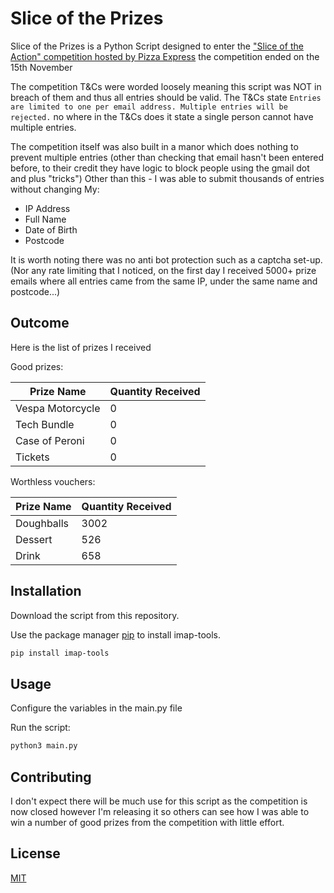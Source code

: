 # Slice of the Prizes

Slice of the Prizes is a Python Script designed to enter the ["Slice of the Action" competition hosted by Pizza Express](https://slice-of-the-action.pizzaexpress.com/) the competition ended on the 15th November

The competition T&Cs were worded loosely meaning this script was NOT in breach of them and thus all entries should be valid.
The T&Cs state
```Entries are limited to one per email address. Multiple entries will be rejected.``` no where in the T&Cs does it state a single person cannot have multiple entries.

The competition itself was also built in a manor which does nothing to prevent multiple entries (other than checking that email hasn't been entered before, to their credit they have logic to block people using the gmail dot and plus "tricks")
Other than this - I was able to submit thousands of entries without changing My:
* IP Address
* Full Name
* Date of Birth
* Postcode

It is worth noting there was no anti bot protection such as a captcha set-up.
(Nor any rate limiting that I noticed, on the first day I received 5000+ prize emails where all entries came from the same IP, under the same name and postcode...)

## Outcome
Here is the list of prizes I received

Good prizes:

Prize Name  | Quantity Received
------------- | -------------
Vespa Motorcycle  | 0
Tech Bundle  | 0
Case of Peroni  | 0
Tickets | 0

Worthless vouchers:

Prize Name  | Quantity Received
------------- | -------------
Doughballs  | 3002
Dessert  | 526
Drink  | 658

## Installation
Download the script from this repository.

Use the package manager [pip](https://pip.pypa.io/en/stable/) to install imap-tools.

```bash
pip install imap-tools
```

## Usage

Configure the variables in the main.py file

Run the script:
```bash
python3 main.py
```


## Contributing
I don't expect there will be much use for this script as the competition is now closed however I'm releasing it so others can see how I was able to win a number of good prizes from the competition with little effort.

## License
[MIT](https://choosealicense.com/licenses/mit/)